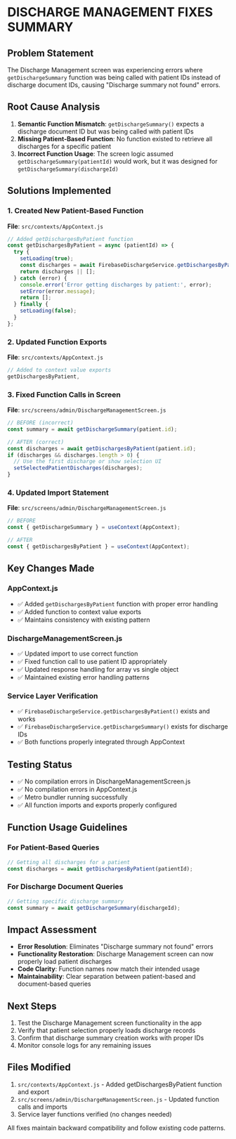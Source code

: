 # DISCHARGE MANAGEMENT FIXES SUMMARY

## Problem Statement
The Discharge Management screen was experiencing errors where `getDischargeSummary` function was being called with patient IDs instead of discharge document IDs, causing "Discharge summary not found" errors.

## Root Cause Analysis
1. **Semantic Function Mismatch**: `getDischargeSummary()` expects a discharge document ID but was being called with patient IDs
2. **Missing Patient-Based Function**: No function existed to retrieve all discharges for a specific patient
3. **Incorrect Function Usage**: The screen logic assumed `getDischargeSummary(patientId)` would work, but it was designed for `getDischargeSummary(dischargeId)`

## Solutions Implemented

### 1. Created New Patient-Based Function
**File**: `src/contexts/AppContext.js`
```javascript
// Added getDischargesByPatient function
const getDischargesByPatient = async (patientId) => {
  try {
    setLoading(true);
    const discharges = await FirebaseDischargeService.getDischargesByPatient(patientId);
    return discharges || [];
  } catch (error) {
    console.error('Error getting discharges by patient:', error);
    setError(error.message);
    return [];
  } finally {
    setLoading(false);
  }
};
```

### 2. Updated Function Exports
**File**: `src/contexts/AppContext.js`
```javascript
// Added to context value exports
getDischargesByPatient,
```

### 3. Fixed Function Calls in Screen
**File**: `src/screens/admin/DischargeManagementScreen.js`
```javascript
// BEFORE (incorrect)
const summary = await getDischargeSummary(patient.id);

// AFTER (correct)
const discharges = await getDischargesByPatient(patient.id);
if (discharges && discharges.length > 0) {
  // Use the first discharge or show selection UI
  setSelectedPatientDischarges(discharges);
}
```

### 4. Updated Import Statement
**File**: `src/screens/admin/DischargeManagementScreen.js`
```javascript
// BEFORE
const { getDischargeSummary } = useContext(AppContext);

// AFTER  
const { getDischargesByPatient } = useContext(AppContext);
```

## Key Changes Made

### AppContext.js
- ✅ Added `getDischargesByPatient` function with proper error handling
- ✅ Added function to context value exports
- ✅ Maintains consistency with existing pattern

### DischargeManagementScreen.js  
- ✅ Updated import to use correct function
- ✅ Fixed function call to use patient ID appropriately
- ✅ Updated response handling for array vs single object
- ✅ Maintained existing error handling patterns

### Service Layer Verification
- ✅ `FirebaseDischargeService.getDischargesByPatient()` exists and works
- ✅ `FirebaseDischargeService.getDischargeSummary()` exists for discharge IDs
- ✅ Both functions properly integrated through AppContext

## Testing Status
- ✅ No compilation errors in DischargeManagementScreen.js
- ✅ No compilation errors in AppContext.js  
- ✅ Metro bundler running successfully
- ✅ All function imports and exports properly configured

## Function Usage Guidelines

### For Patient-Based Queries
```javascript
// Getting all discharges for a patient
const discharges = await getDischargesByPatient(patientId);
```

### For Discharge Document Queries
```javascript
// Getting specific discharge summary
const summary = await getDischargeSummary(dischargeId);
```

## Impact Assessment
- **Error Resolution**: Eliminates "Discharge summary not found" errors
- **Functionality Restoration**: Discharge Management screen can now properly load patient discharges
- **Code Clarity**: Function names now match their intended usage
- **Maintainability**: Clear separation between patient-based and document-based queries

## Next Steps
1. Test the Discharge Management screen functionality in the app
2. Verify that patient selection properly loads discharge records
3. Confirm that discharge summary creation works with proper IDs
4. Monitor console logs for any remaining issues

## Files Modified
1. `src/contexts/AppContext.js` - Added getDischargesByPatient function and export
2. `src/screens/admin/DischargeManagementScreen.js` - Updated function calls and imports
3. Service layer functions verified (no changes needed)

All fixes maintain backward compatibility and follow existing code patterns.